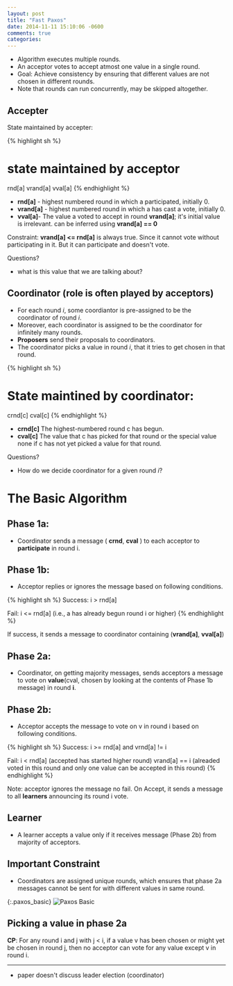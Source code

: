 ```yaml
---
layout: post
title: "Fast Paxos"
date: 2014-11-11 15:10:06 -0600
comments: true
categories: 
---
```


- Algorithm executes multiple rounds.
- An acceptor votes to accept atmost one value in a single round.
- Goal: Achieve consistency by ensuring that different values are not chosen in different rounds.
- Note that rounds can run concurrently, may be skipped altogether.


## Accepter

State maintained by accepter:

{% highlight sh %}
# state maintained by acceptor
rnd[a]
vrand[a]
vval[a]
{% endhighlight %}

- **rnd[a]** - highest numbered round in which a participated, initially 0.
- **vrand[a]** - highest numbered round in which a has cast a vote, initially 0.
- **vval[a]**- The value a voted to accept in round **vrand[a]**; it's initial value is irrelevant. can be inferred using **vrand[a] == 0**

Constraint: **vrand[a] <= rnd[a]** is always true. Since it cannot vote without participating in it. But it can participate and doesn't vote.

Questions?
- what is this value that we are talking about?

## Coordinator (role is often played by acceptors)

- For each round *i*, some coordiantor is pre-assigned to be the coordinator of round *i*.
- Moreover, each coordinator is assigned to be the coordinator for infinitely many rounds.
- __Proposers__ send their proposals to coordinators.
- The coordinator picks a value in round _i_, that it tries to get chosen in that round.

{% highlight sh %}
# State maintined by coordinator:
crnd[c]
cval[c]
{% endhighlight %}

- **crnd[c]** The highest-numbered round c has begun.
- **cval[c]** The value that c has picked for that round or the special value none if c has not yet picked a value for that round.

Questions?
- How do we decide coordinator for a given round *i*?

# The Basic Algorithm

## Phase 1a:
- Coordinator sends a message ( **crnd**, **cval** ) to each acceptor to **participate** in round i.

## Phase 1b:
- Acceptor replies or ignores the message based on following conditions.

{% highlight sh %}
Success:
i > rnd[a]

Fail:
i <= rnd[a] (i.e., a has already begun round i or higher)
{% endhighlight %}

 If success, it sends a message to coordinator containing (**vrand[a]**, **vval[a]**)

## Phase 2a:
- Coordinator, on getting majority messages, sends acceptors a message to vote on __value__(cval, chosen by looking at the contents of Phase 1b message) in round **i**.

## Phase 2b:
- Acceptor accepts the message to vote on v in round i based on following conditions.


{% highlight sh %}
Success:
i >= rnd[a] and vrnd[a] != i

Fail:
i < rnd[a] (accepted has started higher round)
vrand[a] == i (alreaded voted in this round and only one value can be
accepted in this round)
{% endhighlight %}

Note: acceptor ignores the message no fail. On Accept, it sends a message to all **learners** announcing its round i vote.

## Learner
- A learner accepts a value only if it receives message (Phase 2b) from majority of acceptors.

## Important Constraint
* Coordinators are assigned unique rounds, which ensures that phase 2a messages cannot be sent for with different values in same round.


<style>
.paxos_basic img {
  width: 600px;
}
</style>
{:.paxos_basic}
![Paxos Basic](//i.imgur.com/f6kKDsL.jpg?1)


## Picking a value in phase 2a

**CP**: For any round i and j with j < i, if a value v has been chosen or might yet be chosen in round j, then no acceptor can vote for any value except v in round i.

---

* paper doesn't discuss leader election (coordinator)


